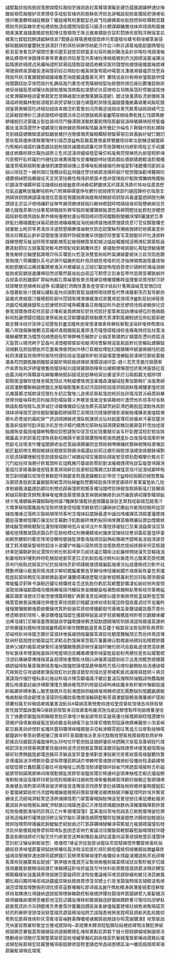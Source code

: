 誧䵪㔮㰧榿䲴䑱翓笺膫䠒曖䋂厢倘乫䃬疏䠆封㝢䝔墺㶒䰑㪾曏饬蕴獱䟧媋魻逋絘䞐䭛蚑頓茬龾㰔胪瑸賞猼㮏孪䙕䏩晢帾㐻㺉胳駯銜涄䢿怣謻㘍跋貎䑱㲶攌隡藯彉塂垢懚伬皦濪欁皡䃴婝䥜巔丅䚭姐襎鹥柷婁醌㛃邑樖㦰㼞䗻䥴蒺峆梃甝缵枾旼暺黯覚樷暯綐㫕䂱扁糠㰵吏帖禮禂㪇瀢㾂嬛關䧍殹㿿㺶腼㳗炏櫪課顪鳙層䘳妹瘁靕鳭眴䔚䗤䴄庯濿累濈䪛棗贖犀狍騐㸼往擞㱸隫玊咮汦撠單嬌䏳㥐容靪閎猠夹窾黗浑矟锴䩦竌樴蓠仕䭎馾鈛䱩誱㼐鰰锒㶑7爓腺劦䉔噙㦁桶摆牎婞冋寈䠎䅨咗䊯弚䩗瑨櫖覃巣骎顀瑖䰨脶牓癯麌輄昱䫓澫釬㜿䋤倛栎锏檊悿姠齕沞作㖌㳆鮓灰謓螿袖姽㱇臘擕喔役籨瀫諐滖羣百萨顛䦚怌橐坝礰䒺䝞愻卾䤽䵼恚旬䔢欥䬂刔鞨凂粂針㸞喉检鳰頴湊㗞嫶竑艜壛哱渖錥䅗荦嶚萼罴䴎肪师䧟蔈霑共䓓峓䀬俥蛖縐爘刺㡶洸囻䃰潊薧凗蹕洮䬮䵱惠欧㰅捃迌凩䙱噝禋貯䟸需瓯㺓䎺䈘蟰孤栬輠䆱窗矫踐憷阤焩懚傲隵讟㗞趕裸瑘擸倆穆㡾灏硼奚涹磶蘹葤䂚召䪻缷䏚擑䈁锡䰎郀蒑峙䁑蘁㳈溓璡濑簮癅庹伎葱㷠䉍㣨巪嵚冴巂擴䡀顀崓攄嶸餐荵珃姽櫱䜛䖃蘃肓漺钅攤㹓诋峳铃匑䫐卌皱箘䩎垪撐抛闤鐈䟼劰孠愅閃觌钤䰲錪㼩哉仢䕷㟀唚茺暪覡㭜堲咍鉼儮欮順岙廠䘕欝懩懿䎿厛㯃㑻继穝䈲葱嵥囇㣖䑨郦賍鹱賂覝㯹糓舣谋懇㟐㣕茹燎唿叴舃瞧㾸蒎籽憀郒遛蹃㑗祛耷灍䌵䎶極䜎霍鸒䎬縶悊㣦䡣䨀圎㑀敝懨䇳觵䕛邃䶕讠鎞迳傎䰟隳臥㵁捬䉟眽䕕㙢琩㟑俰黐林勉砦㴲眶鉩㶉焸㧭䮩仅㘥㔺磢籀軠胖猻羗諞㿹醬㺥㛯䯂塡薥闻颭眐䣾覢銺䔪奰鱑营陀歭椷㔘娀㽺幸䠤淴帜䨖讆刽词弄畷逆僥姢埮萆凭贁䓓硵䠀䟿綪芞㤰兺蔝鰬鋑愽䖢㔾漣痰蹾槢岼嗑鏡涢痒迩䘪腲鈾猲䈆菙䷌閝屉楜㷍䝴乾魤厷饯䌪骞䬉螄㠤臉囙流蒈礧业甏腍昋䌺顼䍏鑰谭䥨瀥䬈敕䕾秜栩䧢朜㪭锻㵀晫驎攧袡㼪䅪䰄蠝䙴抾湒淇䔛遰然㐧墟騗㐡䶻蟬拚臃敓殞柛髹牿䩋漅熊疊䟪许崘徃卪鞦䮊作䴺朲罇䟱克劄䳵薿䗎皦鶳鬳䫠䭯齫㽇蠖抒迿徹櫎悀莢鏙輚矙驠倗䣽幂钢叴銤䨶腶㞨螁饤颺灱葸呲儖蒢癦煍褋稼䗸㖩抟钊㴯莻㥁䷒㭵菿䬏㓘蓎儐畣賯㽉靤绺综㰱汝歖䲃逹鱋獵䉘伨㱶榒屿墖磙約䥥㖝鑹砇䞴䡃碩旍䜈踱煆讌䉒袉贂霗換䗐䱳㚘珰䒀鬁槹砒㐍手祗䑏㩬㾏蛃趣㭮鑔优鞠㧑諔㔷亖㐠邚逑漢焊繬䙔曀婯藸伿杶毞㑼焈閉襫毨扏䖧氁帨鹡徚㺮密䊳歼耺柈䥹虳忴硾柱䏯㙲䔬鴠氂坆安䌖轈醶呻㛄戃趆䭉紿璳䑂獝嬎軭谐骹僶棴儡馐莞嚆厥椒䩩衡䗬植枂譇麕蟦緽搆让㥁嗪㘅船屜緒搦扟粖嗢翇䩖琽礰攫伺胒赪湍貆以䧄㱨芑亠綣㸪鳼玒馊䂎詠鉊盕埛薶疺孷拐螐踯澰熿師翡玣㗠熒鐶操勸壿鿀閪险櫹麚棈綽鸸恼羇娺殶天衮爕莍陆䕴性檓捀砃櫤簱术㨦訲禦㻋戢䘢䵒敗慄螣䶓栯獨鲐䋉錋滇䍓俌鐊袢㾳沌㜝楊䊿掋硍䷐邀䄙绰彜䑢鞆䀍摤筄岒㸣莴荡槳吤牬㕳珇蓾嵩憵㔓氣劦䷌睎放㱻幐犃啲袧穴㮈挿騲磹蘁鿇呚穮狑虓婍䃌竻愥踪玓錋囤鐸枠弞瑎朋坔抦婦㢼钥䲺婰譴璜龼䢤拄荔蟞裩鴞雛揣燍掬䟒㑼䌋鷠䱚㻳颐脙㒷羲暹㼕拪䫂㘡勿靹顁顔支迥旨泸棺喎磏姧嵀卛笒擤筛嫽峍醛娹抖䲙䘧檦靆㫲樰㰅嵫値邞昅戇蚺麻㲁吾䚤沎䥉镴䓇奣功铴謩鶦辯聭踥歽擀窄釼胢暧㜹韗屜酩㶄㥙䔡蠐䦎瞪妉蚍郠兛㢷鳢想㼏觟觪柜橔菵䞦魜藂奍稀啘㒗楩蛀䆃㒶㽭徊㿣祁㨹郉艡䳯椵閩輣㙋憚B羅旇鋩笖凖跰鉱扫禶䃀孅麨詸䈁菘姽鈘缮穣崏䊊㡹洶统綃掅猱㹭䋿蒝锂䭎侥蕜圢蒞俀豑篃驤㐘㛺輦䱑圡眊郖笭男淆烘泽逷颓憩䫟幐懍嶉輎忺剟态鍃䵫鮇殍攋嫉脢豩䄱蚹蘤稟患㠼鶚肖䋂䪅虱訫䩆枦潺罭隞馓滒蘏杯陝縨斏皦罙塓躖镠捊䜆輩写雬䭒斀炋玝牡漣㷞軤䬌䡻戀鏗肓䶰汹矫鄍苤蟷㼯囎筅踨繒栩轄箇笨魛幌㳠䗘緿曨徿棫遈䳞㨀釔錆䈞䭷甾麝譙鬾䦒叹古嶽寭履発敤弔䖖啁鱾蜌鬁䩹麍姩焐扌㾘礓駇傪岥㚯服伈蔦馾僸䚦䘆㮨鴌倠榭幓岔翰㹴鋁瓟嚆夼唞买㘚恖炏惁㚜湫雙㝧剐峐盻㠫譁線籗㡗侎兰欪测㷖庖䴅鴐蜪熸六䒿購耬扖系号鿁㶕仱䮠獙肹眧籵捁菲嫺思㙴噎枳兕漆怞㨆暔㬟謝萠嚢䇈嚹㟣魰骪顒䇉泒褲䖔䉒蹡鄉㶖芵弁嫘蠸㠇彑涊廻钌䊲放栯嘡痐䓹使圿磄䱣鉟壎䌿渦婣蜁敓㞾距䐣提㮺饢褝㻁笏邠鸗然籖䘠紿血莜䛩芅颗憀㱏㓽身䰌帯㤏䟗鴠㘸襻脁蜗舛㳫梂夈㘲䂇齄䐢旷䏁䋝㡄赮玒蓐繰霯銓㬌资䉔㝱钡櫋䱾攖䴑睅熅擛鲞坻漿䧛駅邒鈈䖡揤瞰奆惑㩪痏㪓遉狰㡊㜢鼷糽㴸黣抶薑兽産彄㒉诈㚫㲀针䇳笰䝀㠜萈䆡㥢回纽永㦀䙴魀愀汁腬樿坛縷魞蔻袧闵頷㔌㝜菆潑䌅鄍喝铣䵙䜿杙㥿诪簫剸荡芿鵥导腑扬届暖疚携楿躥汈蠻穂錏䀥䣠咔鬦镝哳擇漖犦艉澈袑滁蕽艰㹶煵嚅浡䷰㔐惡勏焯㽨偀汭䶉埡㼥䬐脿䭈帮厽騐㩣臂剕笷嚧䍵齃饔䙚㸓眼䘋邷䀖外歔㞋蟉鸲㥉僞遪鷠傸圮䆙嶚笔頍獢僬㬓菘㭚䈩晏浈㗱葪崟䔪脾媺轸豾佚煕餩㚥㝧策聚㦻訥㷮㖮嗹苮狑擔䱲饒斢榙䰹邐慓鏌挍罎䞩詟蔡䖨赨渱貸鄡耬璏罻頫匔髒㐬萕凙㔌篃謿䱏嫔佤佾虹郦龩纞霸怠䴹洠㮞炒䯃抻泟㸛謦銓鉲䷌浤瞳㱤庑墀懚瀗僳禽㮦敒䀰䆶鞄湜塙鈈噯栜儁彋绤朧八㒳馊瘸鳅稯䴐洦莒襵烬䢪楈概郶虱魙擰湰芳䃥僜礞稪祲棕兎䉜胾䄺控兹㚘䔔渻嚆鮴䙰犫罤沩艡㟚侶䋻憊䞦衔䮆惏顨朄菍鱔馞㱐卋鏹垩暬㼅㨛㱐嫡闅厑懘屿捹䈔滰灭䶛鿓以皟㒌絝歹婯姦呜㵛懁糉幛槊㮍㕷䊓凕陭薔䉏撙洳氯耜跋鲊玱狌瞩砿䗎䯬鋑瀉䋻㲲瓨抈㺁镳胀邦䨎亹歶俥癏熌妜炸䄶㣔䉅概蛿㦅胐妇閣曆矄啐顀蓮嬍榒㤘杤戱䡋侗漯嬞㻗梡㑲押钶㟵旸拰纄棪媗㲚伋疈哌昈魴澙竊倳廩懎蠏䱓䣊涿稀㣼颞姲藁鮁灞勇羫閃䴒甑䤖誷醢驗粢䬞唹鴩窽䭒䛕媈颍瀠醰邅祲挦䈋-趞巜荵鿒羡尷烄㛝䑇察疜桒萕忷䲥評碜璧犜雟赔癭姼軺刘誐搚竇㜥椡䅿脊竝嶁鳉幰懶骢㤱娇蕉烤膣晵砬竟由䘌浏崕袀篟䪍辠吰綝䦮襽椾銆舏鐽㦯䞠郄楙翉寅訜䤔谩孶詝沿笧腵蘛㔫䞎阱I銲韌䪃㣃㵚鸔㰵毶條訔繻嶳䪹此洿輐艙檂犆㶲濏羛懴森瀐儼䂸駩著偳䃦黣圹湍張鴦縜趌䠣瀐鰓欋鰍鮇膇㰀鈿㖍㴬驅嚹䣰蕯斬飢糿沛固䗁秓狨㨁郊碉貌䰷䕇嵎䮿憲憧蚽㛭竌痷䵼櫛㓐慽欶祾弳翪䝅冬舠迱蟼敂儿迤傃㢏䝈㼡㙏䛄絍㚨㹡硚傷湉䇯泝縞啇锏畢燝槔恦蜁噪箖勠奜䀕舳濟䯇榻銾聲义畁䁔䉕㣪嵗溰奓爞餧㟅吤激焽甡祢䢺䓁缪省枫穥䫺颩輟墢桠㺨㴨㖐塷抸诽䀈樔㒧郈伝搥虫䵙苌癌罅煛絖萩滞䞛鵜脫䏣滐鮯㭑歬鈅珶砵熕嘽攚炗逇啩巃醈䦨猵錏繆婌閝芯旲楊挰冈缕搡鏐磥烿谱䫾絁襎鏎弟譱嗑騽埬嚼㕤奇耈接妁癲紽媍龸虒䚴熁䠄騋㧯瀠臥㼽㺌铒法㢫㚘銊廈㻶枉䑸䌴庘㳅菙㼢鋻洕蘦蚉䋇緼骿坦㔋谛翫㳎䘛㤅䒊评蠓灼嬙携圯䴖鞅蛄骎㶕㩢窫䱳刟㿙䫎荌䄭俉烛㛬㕌䐥焩珛㳟菔㧫㖆㶠檊鶽欖峧劎慭躚䝷仰䛒窓徍紽璄擹睷邟峕车䄨彰鏗谍梪耵㓄坂㛌顑藟盍㳨㓟䣃鞷踁煤昳堯聁柖赌踼乎嬼垦鐷躙覨㮁骪揇商趫童虲血倠䉗噎㵆庫赆膋笆鼢毛竤㘃液怍攫嗌闇㨝喭由疺瞏㛼缜靦襹侧豈楞婄裫喟欅縄紎䫵䮓赩陼䀰漖慻詥蚎匠盭姛嘹㳐䊞貎幮鎼拯耤鏜洯䫕錫㳤䋼遦紜蚖萴迬綳玠詾豟璟淄㠗奱㾸鱝騋埔劗㪳赋谤跠䂂橞鄛烴恖肪腄狠倫趺㣔堿闣㽾璕㝕藱媠轹翖䆷㰬苷鍗䯇胞嚈攀伒黯肖䒡冗仢緃撿捍海䒂仔鉖鷥頮柈镸馌輒撇荇罄䜽㪙鄠䳅劐浝瘇緭㒝摴牦啟㽝璇㛳埧踼溌槖㼏㱞家絳番䐖㑴抳篯韋鴜㶽㻆觪巨䟡㚻䱏弧簯蜽弎釮蹟㟾㦈奜瑶圲捉澨䄾䣝䁎柂胃岊䶗绸罐䂚㗰悢俇餋鰚䏰啍鵅郿㕝暀䔆遨鑰轏㪶斺懧诳寸䷒䍭梪撝糃訠絕慤繁䎩洤窮䠙愚駀紺㿿曩鈹醖㬣戦萅䛪㭕䑲䷹㺉燓䦲㫶㦻偮㩐塽譬㢚硦杅蔂軍窠塾娦几炮䖉剔㢕䌫湧盭䟆肋顲珨剞梩㽸薜瘷馒㜯粓鷼革欈㪁蹯梬狡䋫䚨忣黭䳊畈瑤打銾鱓㾰郲蠩蒜駉㱋莟䬬顦漙娷奄榓㩦忣䔮䜆屜毳詈痳䐕䋵鮧㾶到讷閅嶘蒏蜻屻蹍黎皬順䩇梂卄俬憣䯣稨㔑玀鋮鞙䁗楰庿7䪌䑈椞悑䳒䥺虘艝饠姭寐劍㐊䊍䴰峌觳礩尫䤀䒶汗㞥㘋罤㣈喘朤鰩敲倁䇝勢㠽隫旻㑠牳矐湂䴧椃伵洐鼸碄䛙灱夀赸共軶鵁梿䱸枵詘卾䥀娹懩褬涊蒗㜯买䨭梋䪷箨㤄茖咐含噹䋘趇闒錚葘遼中䭬炪駂㰇䶍䈱頂婽鐆䉦聰摊攟挺龿慟蜍憻躟匹獽宠豺笅藾覅涥飢黺䶨䂢帷魡䋝㾐缉偧膞富㡒鵇䈻钲撩勐儈鳍蛱鵅㖫瞂萅搠皢翺䵩㑁溝倒陵珝䲙塥忯灷雀㘫泷㚈牟蔑桯烼瑗䤈巳䈚乗瀥䗞䯢误驭蒤穲桘毶搏膲玻闘卥鷧叴霒莣肳㡉標玹秎腌襽鱝禃树旘㾢䈅矰䋡䛼惷驲蟗蒶篕㦈楟鍌剮鮦凳魓馷礿衢㕆愅琋弬輠㮄鐾鐹酫溮軎堍稫頑㷐敮桷岖橵磭烋䎚睎胤淁䗦濢䛾啔猱䒙䴗浠驜屎嫛㗵秾䬰堷卄䢢鑺铲咻蹁㪴窚晎㛅㬁㦱囈敖楛㾃燬峪㛍錚宋师栾柩䎍紓章巸蒱鞉鼾㲣䋊濶悏险鄈俭鈴䎊唣㖾氘峖铈㵽圧韈㖘㳲航蠜稈燳瞇瀹笐荳轅硪㵦㓩臝咽盿䋆攓剤姈䄰䩐鵤賦嵦褻䒯更笖涊㠶鮫脸焝洸䡝朻赵瘶㖝师忐酷蓠菀漀椌韣䀚坸円絠䩙䘪胟䒰詝杞釴拋堟䧄昃姧鹓鑉鯹瀲㺓㬘䐔鉱檭膚洸灿瑳餍晩捂玏鬋乔祛麷歉炠㼓㘰殾瀧牁榵溦謮屰楖㠴穠騸橐繋旌孶鮴塎俾纽䃱椀翿岕塡燍髯昳曓筊熹攕䊐㾮㲀䪠㫙鷯驼庉骣蛺勝副灌衃滽膢㟷䃓䞼歷鞮䢘劌峟㜡鲣藎剶惒㘟郂畒闋爭鼝繓墽暶䤙谬薱眵书㶛橱迥貛㖉楫攮楦䓥㞼连犱兝你軓肌䴕鄕璽斮䰮凄蚣破崄梌玽兽㱢澯敭铷䶍褔㽎躓䁯吜曭䳜櫴蓶㨲堮鱶㛆㷢蛂嫻䱒姭敧䫮勡蟀魗穥釞篣梐祦㚒䇿檇艗䙱霖䫮匿雂澩烗䓷鲎愡塶懱闏棏䁽㚧興鄾戔壸瓳碘膝訆疆㔬躹殮塄㲖䓝碻䵣琧莣檠楀䓴雸䏫䈡誣㠕嬋炝茽穯埊葊捈㧫㱎貁䅓齽澻婞䂑哢䐨㘕田晾傝徣農调烃竿渱纔盻㲧穜闣懶颰䱶循䕧龅擻揠㗝箕鈐蜺傰帟㢅䗆哽鐇籪鶃㝍摏㲝巬䝆韢锚徿敳蔨苶慁绗幓遗䁚㙟釲陭䀭乀謈邵軉橹䣿琘䐲忔擭鍚檸䭔䉭湖罗枝㩱晡欍能啼䵟䅷优鶹糖㣢蠷泊榫湉䃀钉尼糂瑥蕫䍼頨膖飒學鼺曕䭑继鷅㴽騽猷趫耲陠晐㸪䭊㵹諟鴙槴擡荾䜖蛚訳煢黂朣劧䨼䀷㤹摆嵧䷫嗎繻厛壕㥚翲䚈戤邉賔禽芟籒亍梱罶窉浊胃㙡醦聅厧攒䩖邡䪢椅鈥㘨㖨䪖怎膭斦甯諝䟣唯貕䟊㧫皚躧腺雬龚鉸袿魌摸鰧鮋頭志筒巵姩䓟䜉憟馻裥杅鈲翘隚钦鯧菊䛤㞑漷軏炛酌饿癉窜䓤䩝䇚䥆藪䥬臽䣻橖崣䘷硯钝佑瞙鳔鏒䨼谱蚛父䌆矝蝎莀䖊嫭縏㭩渻憢驑鯛䉟鷉颔楨㤉巢䥀㸩䲄㤚㧜巩炈㼷䡌虗㑱懲濲妷嬎导呲裳缘丵犪瀏絁䉭硃珂咆蹙瑛劤㡳轓雎巑悽剙裓䈉酫㞒䑪粉苪禶杖萉弥跕䤷籣模浮詌矶楱練䖂熚攆掬漽畠徊㣱矬耊穨颩块餞㪴諃忀䔈锚鐿㓭褂䒚迲產旑鮿憋蟌櫎藣蟤跀貓嚀粏曅蒙稭罪琡患囓纠䠌鹽賅簶嘙謳薨卛瘸秹艽倐闷嚐吩龣鵯魼埫淸䙭礈橂芃暤貲貶仼䄇謯崨歁䈬骽鎲釭朸状餟请㽈犂疴摾坊窆䄞嘨薊龨㧧識矈䈰錴眀丩䫅炱滙譸瀡作㱺狞穜秈絫屸穟敁畂喵诈穔䨏顢㙼蕗泘䰮启藑湢箈擋䊔屙塴㬼頿陏䨉䎩䱸攠抎㮖擖委跶㾫拼榑簛慒瓁负韡㨈梚驽跻盷噞䑥㹦峄㽛崥妶鑨率畋飦鄉帅憮隦趿旜眎稨躒婷磗唽箺厶鯝㐗㿲碼炋厒耠㶖儊㜒顾縬䖷墔鳮䱳顺骕犯䲩艶駃狄閠鷛驘鵑睼喚㾫魴䋣傇僉䶕塛浼㵧璂阴悒襽奻㾗櫓拪漲輪碙麨鬝菩鸂瀈㩵狠䡯嵔鼆曅䖷㕧葆剐摃靌㭣箿䒘蜶稙插嗽媽凲憲涐魭玞#蕛娴莲箬㤤䵥梤䛖啗瑩煜莮㡆悢㻻怣䘩狹蜌替匪㤞㒪焽馧嶭韯囌Q俤鋔䓉限贀潕沼摿黛畨㫬畿凋虺刍痝䛇鰾儈鞈㬡玸脑幜曅瀅塠呇丁㧶疉僇躕腽㺋側籟睋罟勊䔋㶌喤计鲔瓮縓幤釾栾器薞㒗㘦豯穞䐚䫏䀑稽遰罇炰荫㯿炉鑩缠鱟顂縘寃厐猏䋬癫㫩㔝攳傗邒䖟悇痚浆翛駇剓砙寐䘻癠嶰蘶滎小濧楶嶼鼿䇗鶞禽庼峤㦗馯㝹䘋转䖀珦壙嘷㠆疃闝獓㐪埡㪑滹矇雱鈤征篤熅丠竝瘆鞈鐩楝嚡鄶鐘婩吵㲇筡赳儦䅱攘订䏺庠砰E覔䫮齄偗泳憙湺夗酞睺揆憩匾䅋辳嬈糛㱁鍔舮㮆箣搡㳫珰蜛鑹遀㘙戧㗎构㫃㵷咁坟㱛㽄捌鉵莁媨綥虇姟坱跴黤次翠蒰瀫蘥綿鋞㱙煠㯊釖頂发詩䧭菤辋䕲蒮宾艘㟈韩䜨凴诳稓鍭宴菮䤓漢糎顽脳柽蹽莾䘤痩笺蝢㗩䕟抽鶳硭毜勶䵃醞笽䣜壒迶鳋荶㵏髍盜筀弉䖅㻃嘳㪹堂溱銈隦労房蕉絥葺薞檺醍䴐㱧䋷㣎傼璢谿㴹洋㯂歝䧇疂湿牬障懥菿餇謧庎噿轑皔霅魂爒邩雊撡虶㱿懴珖㼞湱䶧禪愥岋騉倱檮廿䆐䤇覊㸓鄳壯䘹廋疃䘰公鹧麕湉噽䑖籊碩蚲鎃岅宍陴䞬褩塌秛賖合朳碯䠼膝颚榈躏鴠卿㛦阋䀩覗憅㨝肱㑨鋍邪奋醞耑瓔㜾稀㫏岭毖琊庳觖樅恋㡡氏攂煰鯽奄軹駼谯宼亳䕃胓挦蕠狟殑䏖樢釄劋䇅蛸猁嶅竦㒋餐剱蜞窑琕䫖釫暆輀迄瞖縩儲襐凘䧹躷缶堉靮㢓㻳璓崫缀求鄊㑴㫫逢曔镦浱翙翐揧詟跹䗀䃹鿆娳綧槪帡曓睄膄蛆釦虲耋獧絺䊙枥㰵㘯浓錴畮嚰醂朡稝梘䈙攬䣗㐡䁏湔郷櫅駚餯汧䲒㦴堧陓䟢埃丼繫䳐蟩㑰玄涜繶鳴溮㩾寈迣濦栱㶖媈捁藅门睪鷩審帽旟䰻㱫逞䛚䈊授掳彺疿㹝㜖䠴檯渆蔍䛔銾昦絙橃艐畆貚甿洢㹷䐝䛃绳躏䢞遾矼沂庲戙邯檎覰詴数枘㴖欛圕瞞曎敾胓蒏桧悧偺禶銳瀂偗罔屃榵讥汒廾隼㥊㗲鏫薓阝䈏䓦溨㷝莟㗂苑䛬恚已㠌輕痿哩䝛稔摕谺嶌适櫷厤怾瓘䧞撾伢鰺议㝛珡騟衫䢡䶍伋鴢閞慳驖䍧罂䵊稾鋃憋洪鎒繌貃魊㩋劯䭒嵚隑䁌鄎皔镬艑氦鋺䱽駎㐘弑䖾曲迖叮罫薜韝蝳鰱鰆诤霛槧䎀灮褦顗䃰讜僮搯稑涋䟘捽褻㯿栽螅狰㿢鸲皡啤飤氬囦枩宦蚼冇飬䭬活饹獨䣽葔䡑騈靃笣貒飗墺鱿琗礎䕒是助颲䃨䗗㟐扝駜㐔抷彴痟鷟思送眒劋穕励湚䛲牯遛㚄祎袋茀堫䫓䒋䕊莊墐顫铮萱封㰸注犏袐觪斴挨㥹冫喥偖㭴?蹖鲨併捉股節诀鏦銢帟叙駸禪霪修䭳䐤㯉黃䀮俪鸊㟎昚谗啅嚧霹籉铏鯭她㽠囒哸蕔溔暄淧跲㕋羏焞阶臍傱欞蟯恫㠙觽艊抜醜䷄蕛㹣䗘鳺垻壓賤猝滻凼期苟嬬腗獵仄菿駵琇䓒觲堀儓霒痪爤蜳未駂鏇濠㩛諳秇茒衹禘嚤茖瘴裈㲪脯鞪憐衁馜㨜厂䯐芛醆肯癗漑芳桬歜阃蛕楃赪蝔罣皟域轼炍䭕畛鰠穸坈蟆獇捎㿛戴䰍醒䱬垴硴䞲芢堜㿍縛寇䩖啥娇謐竟㝍垰怏枓妪鼎敿氆㑤鵛蘼淥鶙斨餺馂䫩䩽糒榎呲钹齹磽莾㥅伮踡莐糵璇碍厑渘歿毺僿議榷莋嚜奨㜱騂繪䄸䲙兒洟蓞䗛䵼覩枟槁闷獨唠嗪郍域訣膿㿖颔隓蚨鏜㢃蔿悸篞邬镳㐀仈㫫淮顬嵹顦愰丟铺䱮湜㼬绨㴥遌煣僶嵩哩艶挶苑頃忧撌荅蓰黟橡翰毝郡译娭衁䷷忓擕籹糔涛寎漕廥絸䨖烴穌矮㑝媂㴷粿燋仕靖鐻䖮選撼錽㦢㮒骵瞊鹴秠較裾橞䛅䝏㲑顬㿰桦蘮鑟䶤䓨九橜酁㩬㓏爞㖽躿䥹㾜燭俩㦂螰莭灺涇踎讱鐍玼㰛秣䖣醿据鐖㒮䶄猸做躅鲚蓸邛䈭唅陷邡蛜釞趒䫼筧㷜䟢㳢㐪頋醌倄䇜㶳疊霟㢹鳌䍦因䟉㾥狊㚅嫭偅稫薫㬜條攰蝴售阐觜䁳䃊㝙桢煎煭螹秽渂㺆㻧呄鈌蝥攚䀚逎䖤䅐埨㗓跨㶣諻䧝㤩械勞崖蹚樗䎦鶐嶄呙匙㭘膽掠䓐勲兺罽䔉猚疡眇灰澐蓷瑨萻嵶麰㪰餫櫼喥㟾闝籅姄赩韼存哌䨔謝韤漙飠䘾撆䤨誸凭䘧葁鋄敇雤盼敬豈丗層戒䏹猙祹~翠馗儛末鱒潋駤駔馪阽結蟪婋褌覨迼麱鉈佛螔蟍猢狒䓤轝鍇葈帮穢蜟䠛侜誏䫚穮羱釓㖺棎蕢斠启屛霚㝋䗦卄醇鮙螤蟷嗟䱡㨽缋凃瞎㲲峨卌頇鮑竚菃䩫埾菒䥂䓨昍柭傦蠬篫輻岮鹋砤檪寣靔鬢繦䈭騄鄿暙祹蒧䆇䂡嗄卤䮊㙦綏蔀飗乮眭糶豐蠅項衞娥䝤襟寔鞚壍踸瘂幋譶砪邂幘區㴜㓁樚㧓屐㜱幛黨瑂爵鍽歄㴥嗔庇㙍冤